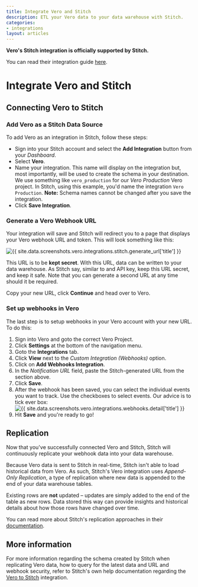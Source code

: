 ```yaml
---
title: Integrate Vero and Stitch 
description: ETL your Vero data to your data warehouse with Stitch.
categories:
- integrations
layout: articles
---
```


<div class="alert alert-success">
  <p class="no-top-margin">
    <strong>Vero's Stitch integration is officially supported by Stitch.</strong>
  </p>
  <p>
    You can read their integration guide <a href="{{site.data.links.integrations.stitch_help_doc}}">here</a>.
  </p>
</div>

# Integrate Vero and Stitch 

## Connecting Vero to Stitch

### Add Vero as a Stitch Data Source

To add Vero as an integration in Stitch, follow these steps:

- Sign into your Stitch account and select the **Add Integration** button from your _Dashboard_.
- Select **Vero**.
- Name your integration. This name will display on the integration but, most importantly, will be used to create the schema in your destination. We use something like `vero_production` for our _Vero Production_ Vero project. In Stitch, using this example, you'd name the integration `Vero Production`. **Note:** Schema names cannot be changed after you save the integration.
- Click **Save Integration**.

### Generate a Vero Webhook URL

Your integration will save and Stitch will redirect you to a page that displays your Vero webhook URL and token. This will look something like this:

![{{ site.data.screenshots.vero.integrations.stitch.generate_url['title'] }}]({{site.data.screenshots.vero.integrations.stitch.generate_url['image']}}) 

This URL is to be **kept secret**. With this URL, data can be written to your data warehouse. As Stitch say, similar to and API key, keep this URL secret, and keep it safe. Note that you can generate a second URL at any time should it be required.

Copy your new URL, click **Continue** and head over to Vero.

### Set up webhooks in Vero

The last step is to setup webhooks in your Vero account with your new URL. To do this:

1. Sign into Vero and goto the correct Vero Project.
2. Click **Settings** at the bottom of the navigation menu.
3. Goto the **Integrations** tab.
4. Click **View** next to the _Custom Integration (Webhooks)_ option.
5. Click on **Add Webhooks Integration**.
6. In the _Notification URL_ field, paste the Stitch-generated URL from the section above.
7. Click **Save**.
8. After the webhook has been saved, you can select the individual events you want to track. Use the checkboxes to select events. Our advice is to tick ever box: ![{{ site.data.screenshots.vero.integrations.webhooks.detail['title'] }}]({{site.data.screenshots.vero.integrations.webhooks.detail['image']}}) 
9. Hit **Save** and you're ready to go!

## Replication

Now that you've successfully connected Vero and Stitch, Stitch will continuously replicate your webhook data into your data warehouse.

Because Vero data is sent to Stitch in real-time, Stitch isn't able to load historical data from Vero. As such, Stitch's Vero integration uses _Append-Only Replication_, a type of replication where new data is appended to the end of your data warehouse tables. 

Existing rows are **not** updated – updates are simply added to the end of the table as new rows. Data stored this way can provide insights and historical details about how those rows have changed over time.

You can read more about Stitch's replication approaches in their [documentation]({{site.data.links.integrations.stitch_help_doc}}).

## More information

For more information regarding the schema created by Stitch when replicating Vero data, how to query for the latest data and URL and webhook security, refer to Stitch's own help documentation regarding the [Vero to Stitch]({{site.data.links.integrations.stitch_help_doc}}) integration.